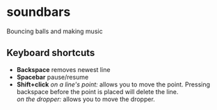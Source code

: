 # soundbars
Bouncing balls and making music

## Keyboard shortcuts
- **Backspace**	removes newest line
- **Spacebar** pause/resume 
- **Shift+click**
*on a line's point:* allows you to move the point. Pressing backspace before the point is placed will delete the line.\
*on the dropper:* allows you to move the dropper.
